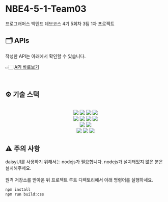 # NBE4-5-1-Team03
프로그래머스 백엔드 데브코스 4기 5회차 3팀 1차 프로젝트

## 🗂️ APIs
작성한 API는 아래에서 확인할 수 있습니다.

👉🏻 [API 바로보기](/APIs.md)

<br />

## ⚙ 기술 스택
<br>
<div align=center>
  <img src="https://img.shields.io/badge/html-E34F26?style=for-the-badge&logo=html5&logoColor=white">
  <img src="https://img.shields.io/badge/tailwindcss-06B6D4?style=for-the-badge&logo=tailwindcss&logoColor=white">
  <img src="https://img.shields.io/badge/javascript-F7DF1E?style=for-the-badge&logo=javascript&logoColor=white">
  <img src="https://img.shields.io/badge/thymeleaf-005F0F?style=for-the-badge&logo=thymeleaf&logoColor=white">
  <br>
  <img src="https://img.shields.io/badge/java-007396?style=for-the-badge&logo=java&logoColor=white">
  <img src="https://img.shields.io/badge/springboot-007396?style=for-the-badge&logo=springboot&logoColor=white">
  <img src="https://img.shields.io/badge/spring data JPA-6DB33F?style=for-the-badge&logo=java&logoColor=white">
  <img src="https://img.shields.io/badge/H2 Database-6DB33F?style=for-the-badge&logo=java&logoColor=white">
  <br>
  <img src="https://img.shields.io/badge/gradle-02303A?style=for-the-badge&logo=gradle&logoColor=white">
  <img src="https://img.shields.io/badge/JUnit-25A162?style=for-the-badge&logo=junit5&logoColor=white">
  <br>
  <img src="https://img.shields.io/badge/notion-000000?style=for-the-badge&logo=notion&logoColor=white">
  <img src="https://img.shields.io/badge/figma-F24E1E?style=for-the-badge&logo=figma&logoColor=white">
  <img src="https://img.shields.io/badge/github-181717?style=for-the-badge&logo=github&logoColor=white">
</div>

## ⚠️ 주의 사항
daisyUI를 사용하기 위해서는 nodejs가 필요합니다. nodejs가 설치돼있지 않은 분은 설치해주세요.
<br>
<br>
원격 저장소를 받아온 뒤 프로젝트 루트 디렉토리에서 아래 명령어를 실행하세요.
<br>
```bash
npm install  
npm run build:css
